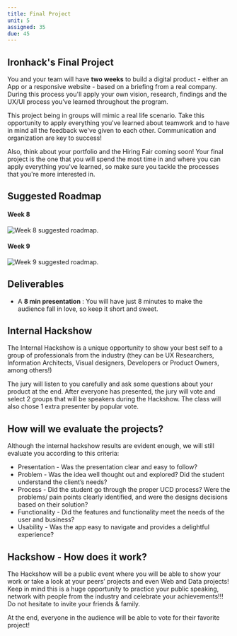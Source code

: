 ```yaml
---
title: Final Project
unit: 5
assigned: 35
due: 45
---
```



Ironhack's Final Project
--------------
You and your team will have **two weeks** to build a digital product - either an App or a responsive website - based on a briefing from a real company. During this process you'll apply your own vision, research, findings and the UX/UI process you’ve learned throughout the program.

This project being in groups will mimic a real life scenario. Take this opportunity to apply everything you've learned about teamwork and to have in mind all the feedback we've given to each other. Communication and organization are key to success!

Also, think about your portfolio and the Hiring Fair coming soon! Your final project is the one that you will spend the most time in and where you can apply everything you've learned, so make sure you tackle the processes that you're more interested in.




Suggested Roadmap
--------

#### Week 8
<img src="/assets/images/week8_roadmap.png" alt="Week 8 suggested roadmap." />

#### Week 9
<img src="/assets/images/week9_roadmap.png" alt="Week 9 suggested roadmap." />


Deliverables
----------

- A **8 min presentation** : You will have just 8 minutes to make the audience fall in love, so keep it short and sweet.


Internal Hackshow
-------------

The Internal Hackshow is a unique opportunity to show your best self to a group of professionals from the industry (they can be UX Researchers, Information Architects, Visual designers, Developers or Product Owners, among others!)

The jury will listen to you carefully and ask some questions about your product at the end. After everyone has presented, the jury will vote and select 2 groups that will be speakers during the Hackshow. The class will also chose 1 extra presenter by popular vote.


## How will we evaluate the projects?

Although the internal hackshow results are evident enough, we will still evaluate you according to this criteria:

- Presentation - Was the presentation clear and easy to follow?
- Problem - Was the idea well thought out and explored? Did the student understand the client’s needs?
- Process - Did the student go through the proper UCD process? Were the problems/ pain points clearly identified, and were the designs decisions based on their solution?
- Functionality - Did the features and functionality meet the needs of the user and business?
- Usability - Was the app easy to navigate and provides a delightful experience?


## Hackshow - How does it work?

The Hackshow will be a public event where you will be able to show your work or take a look at your peers’ projects and even Web and Data projects! Keep in mind this is a huge opportunity to practice your public speaking, network with people from the industry and celebrate your achievements!!! Do not hesitate to invite your friends & family.

At the end, everyone in the audience will be able to vote for their favorite project!
